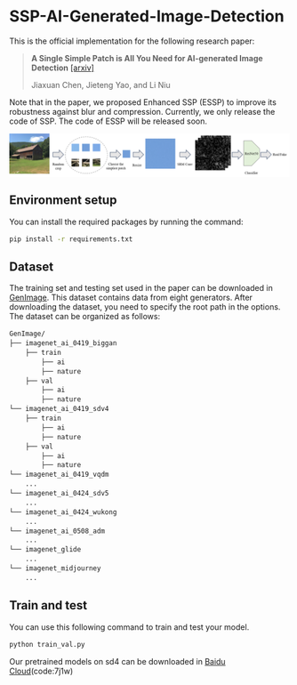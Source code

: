 # SSP-AI-Generated-Image-Detection

This is the official implementation for the following research paper:

> **A Single Simple Patch is All You Need for AI-generated Image Detection** [[arxiv]](https://arxiv.org/pdf/2402.01123.pdf)
>
> Jiaxuan Chen, Jieteng Yao, and Li Niu<br>

Note that in the paper, we proposed Enhanced SSP (ESSP) to improve its robustness against blur and compression. Currently, we only release the code of SSP. The code of ESSP will be released soon. 

<div align="center">
  <img src='./figures/pipeline.png' align="center" width=800>
</div>

## Environment setup
You can install the required packages by running the command:
```bash
pip install -r requirements.txt
```
## Dataset
The training set and testing set used in the paper can be downloaded in [GenImage](https://github.com/GenImage-Dataset/GenImage). This dataset contains data from eight generators. 
After downloading the dataset, you need to specify the root path in the options. The dataset can be organized as follows:
```bash
GenImage/
├── imagenet_ai_0419_biggan
    ├── train
        ├── ai
        ├── nature
    ├── val
        ├── ai
        ├── nature
└── imagenet_ai_0419_sdv4
    ├── train
        ├── ai
        ├── nature
    ├── val
        ├── ai
        ├── nature
└── imagenet_ai_0419_vqdm
    ...
└── imagenet_ai_0424_sdv5
    ...
└── imagenet_ai_0424_wukong
    ...
└── imagenet_ai_0508_adm
    ...
└── imagenet_glide
    ...
└── imagenet_midjourney
    ...
```
## Train and test
You can use this following command to train and test your model.
```bash
python train_val.py
``` 
Our pretrained models on sd4 can be downloaded in [Baidu Cloud](https://pan.baidu.com/s/1tmcfHeJfnlqcnqpZ_WtgBQ?pwd=7j1w)(code:7j1w)
